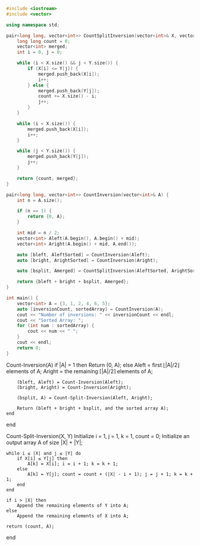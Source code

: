 ```cpp
#include <iostream>
#include <vector>

using namespace std;

pair<long long, vector<int>> CountSplitInversion(vector<int>& X, vector<int>& Y) {
    long long count = 0;
    vector<int> merged;
    int i = 0, j = 0;

    while (i < X.size() && j < Y.size()) {
        if (X[i] <= Y[j]) {
            merged.push_back(X[i]);
            i++;
        } else {
            merged.push_back(Y[j]);
            count += X.size() - i;
            j++;
        }
    }

    while (i < X.size()) {
        merged.push_back(X[i]);
        i++;
    }

    while (j < Y.size()) {
        merged.push_back(Y[j]);
        j++;
    }

    return {count, merged};
}

pair<long long, vector<int>> CountInversion(vector<int>& A) {
    int n = A.size();

    if (n == 1) {
        return {0, A};
    }

    int mid = n / 2;
    vector<int> Aleft(A.begin(), A.begin() + mid);
    vector<int> Aright(A.begin() + mid, A.end());

    auto [bleft, AleftSorted] = CountInversion(Aleft);
    auto [bright, ArightSorted] = CountInversion(Aright);

    auto [bsplit, Amerged] = CountSplitInversion(AleftSorted, ArightSorted);

    return {bleft + bright + bsplit, Amerged};
}

int main() {
    vector<int> A = {3, 1, 2, 4, 6, 5}; 
    auto [inversionCount, sortedArray] = CountInversion(A); 
    cout << "Number of inversions: " << inversionCount << endl;
    cout << "Sorted Array: ";
    for (int num : sortedArray) {
        cout << num << " ";
    }
    cout << endl; 
    return 0;
}

```
Count-Inversion(A)
    if |A| = 1 then
        Return (0, A);
    else
        Aleft = first ⌊|A|/2⌋ elements of A;
        Aright = the remaining ⌈|A|/2⌉ elements of A;
        
        (bleft, Aleft) = Count-Inversion(Aleft);
        (bright, Aright) = Count-Inversion(Aright);
        
        (bsplit, A) = Count-Split-Inversion(Aleft, Aright);
        
        Return (bleft + bright + bsplit, and the sorted array A);
    end
end

Count-Split-Inversion(X, Y)
    Initialize i = 1, j = 1, k = 1, count = 0;
    Initialize an output array A of size |X| + |Y|;
    
    while i ≤ |X| and j ≤ |Y| do
        if X[i] ≤ Y[j] then
            A[k] = X[i]; i = i + 1; k = k + 1;
        else
            A[k] = Y[j]; count = count + (|X| - i + 1); j = j + 1; k = k + 1;
        end
    end
    
    if i > |X| then
        Append the remaining elements of Y into A;
    else
        Append the remaining elements of X into A;
    
    return (count, A);
end
